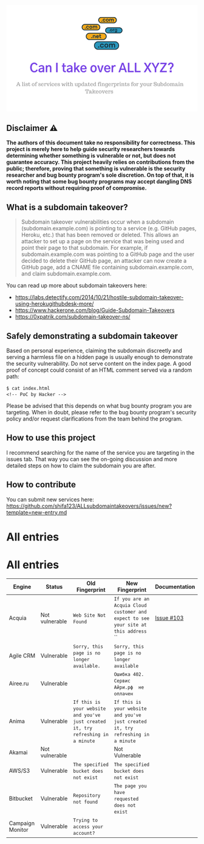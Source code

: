 
![Screenshot](canitakeoverallxyz.png)

## Disclaimer :warning:

**The authors of this document take no responsibility for correctness. This project is merely here to help guide security researchers towards determining whether something is vulnerable or not, but does not guarantee accuracy. This project heavily relies on contributions from the public; therefore, proving that something is vulnerable is the security researcher and bug bounty program's sole discretion. On top of that, it is worth noting that some bug bounty programs may accept dangling DNS record reports without requiring proof of compromise.**

## What is a subdomain takeover?

> Subdomain takeover vulnerabilities occur when a subdomain (subdomain.example.com) is pointing to a service (e.g. GitHub pages, Heroku, etc.) that has been removed or deleted. This allows an attacker to set up a page on the service that was being used and point their page to that subdomain. For example, if subdomain.example.com was pointing to a GitHub page and the user decided to delete their GitHub page, an attacker can now create a GitHub page, add a CNAME file containing subdomain.example.com, and claim subdomain.example.com.

You can read up more about subdomain takeovers here:

- <https://labs.detectify.com/2014/10/21/hostile-subdomain-takeover-using-herokugithubdesk-more/>
- <https://www.hackerone.com/blog/Guide-Subdomain-Takeovers>
- <https://0xpatrik.com/subdomain-takeover-ns/>

## Safely demonstrating a subdomain takeover

Based on personal experience, claiming the subdomain discreetly and serving a harmless file on a hidden page is usually enough to demonstrate the security vulnerability. Do not serve content on the index page. A good proof of concept could consist of an HTML comment served via a random path:

```
$ cat index.html
<!-- PoC by Hacker -->
```

Please be advised that this depends on what bug bounty program you are targeting. When in doubt, please refer to the bug bounty program's security policy and/or request clarifications from the team behind the program.

## How to use this project

I recommend searching for the name of the service you are targeting in the issues tab. That way you can see the on-going discussion and more detailed steps on how to claim the subdomain you are after.

## How to contribute

You can submit new services here: https://github.com/shifa123/ALLsubdomaintakeovers/issues/new?template=new-entry.md


# All entries

# All entries

Engine                                        | Status         | Old Fingerprint                                                             | New Fingerprint                                                 | Documentation
--------------------------------------------- | -------------- | ----------------------------------------------------------------------- | ------------------------------------------------------------- | -------------------------------------------------------------------------------------------------------------------------------------------
Acquia | Not vulnerable | `Web Site Not Found` |`If you are an Acquia Cloud customer and expect to see your site at this address` ``|[Issue #103](https://github.com/EdOverflow/can-i-take-over-xyz/issues/103)
Agile CRM | Vulnerable | `Sorry, this page is no longer available.` |`Sorry, this page is no longer available`
Airee.ru                             | Vulnerable     | | `Ошибка 402. Сервис  Айри.рф  не  оплачен` |
Anima | Vulnerable |`If this is your website and you've just created it, try refreshing in a minute` |`If this is your website and you've just created it, try refreshing in a minute`
Akamai                                        | Not vulnerable | | Not Vulnerable
AWS/S3                             | Vulnerable     | `The specified bucket does not exist`                                   | `The specified bucket does not exist`
Bitbucket                       | Vulnerable     | `Repository not found`                                                  | `The page you have requested does not exist`
Campaign Monitor         | Vulnerable     |               `Trying to access your account?`
